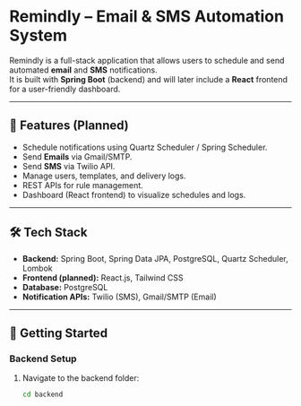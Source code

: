 # Remindly – Email & SMS Automation System

Remindly is a full-stack application that allows users to schedule and send automated **email** and **SMS** notifications.  
It is built with **Spring Boot** (backend) and will later include a **React** frontend for a user-friendly dashboard.

---

## 📌 Features (Planned)
- Schedule notifications using Quartz Scheduler / Spring Scheduler.
- Send **Emails** via Gmail/SMTP.
- Send **SMS** via Twilio API.
- Manage users, templates, and delivery logs.
- REST APIs for rule management.
- Dashboard (React frontend) to visualize schedules and logs.

---

## 🛠 Tech Stack
- **Backend:** Spring Boot, Spring Data JPA, PostgreSQL, Quartz Scheduler, Lombok
- **Frontend (planned):** React.js, Tailwind CSS
- **Database:** PostgreSQL
- **Notification APIs:** Twilio (SMS), Gmail/SMTP (Email)

---

## 🚀 Getting Started

### Backend Setup
1. Navigate to the backend folder:
   ```bash
   cd backend
